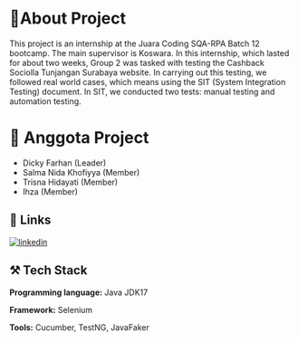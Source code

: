 
# 👋About Project

This project is an internship at the Juara Coding SQA-RPA Batch 12 bootcamp. The main supervisor is Koswara. In this internship, which lasted for about two weeks, Group 2 was tasked with testing the Cashback Sociolla Tunjangan Surabaya website. In carrying out this testing, we followed real world cases, which means using the SIT (System Integration Testing) document. In SIT, we conducted two tests: manual testing and automation testing.

# 👥 Anggota Project
- Dicky Farhan (Leader)
- Salma Nida Khofiyya (Member)
- Trisna Hidayati (Member)
- Ihza (Member)



## 🔗 Links

[![linkedin](https://img.shields.io/badge/linkedin-0A66C2?style=for-the-badge&logo=linkedin&logoColor=white)](https://www.linkedin.com/in/dicky-farhan7/) 



## ⚒️ Tech Stack

**Programming language:** Java JDK17

**Framework:** Selenium

**Tools:** Cucumber, TestNG, JavaFaker

